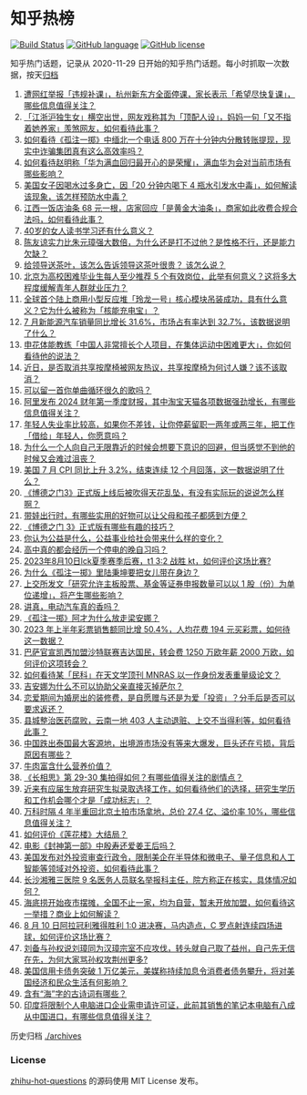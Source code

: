 # 知乎热榜
[![Build Status](https://github.com/ToWeLong/zhihu-hot-questions/workflows/CI/badge.svg)](https://github.com/ToWeLong/zhihu-hot-questions/actions)
[![GitHub language](https://img.shields.io/badge/language-golang-orange.svg)](https://golang.org/)
[![GitHub license](https://img.shields.io/github/license/ToWeLong/zhihu-hot-questions)](https://github.com/ToWeLong/zhihu-hot-questions/blob/main/LICENSE)

知乎热门话题，记录从 2020-11-29 日开始的知乎热门话题。每小时抓取一次数据，按天[归档](./archives)

<!-- BEGIN -->

1. [遭网红举报「违规补课」，杭州新东方全面停课，家长表示「希望尽快复课」，哪些信息值得关注？](https://www.zhihu.com/question/616569960)
1. [「江浙沪独生女」横空出世，网友戏称其为「顶配人设」，妈妈一句「又不指着她养家」羡煞网友，如何看待此事？](https://www.zhihu.com/question/616588055)
1. [如何看待《孤注一掷》中缅北一个电话 800 万在十分钟内分散转账提现，现实中诈骗集团真有这么高效率吗？](https://www.zhihu.com/question/616192263)
1. [如何看待赵明称「华为满血回归最开心的是荣耀」，满血华为会对当前市场有哪些影响？](https://www.zhihu.com/question/616614286)
1. [美国女子因喝水过多身亡，因「20 分钟内喝下 4 瓶水引发水中毒」，如何解读该现象，该怎样预防水中毒？](https://www.zhihu.com/question/616184443)
1. [江西一饭店油条 68 元一根，店家回应「是黄金大油条」，商家如此收费合规合法吗，如何看待此事？](https://www.zhihu.com/question/616060943)
1. [40岁的女人读书学习还有什么意义？](https://www.zhihu.com/question/616466978)
1. [陈友谅实力比朱元璋强大数倍，为什么还是打不过他？是性格不行，还是能力欠缺？](https://www.zhihu.com/question/588838528)
1. [给领导送茶叶，该怎么告诉领导这茶叶很贵？ 该怎么说？](https://www.zhihu.com/question/616074998)
1. [北京为高校困难毕业生每人至少推荐 5 个有效岗位，此举有何意义？这将多大程度缓解青年人群就业压力？](https://www.zhihu.com/question/616593208)
1. [全球首个陆上商用小型反应堆「玲龙一号」核心模块吊装成功，具有什么意义？它为什么被称为「核能充电宝」？](https://www.zhihu.com/question/616216693)
1. [7 月新能源汽车销量同比增长 31.6%，市场占有率达到 32.7%，该数据说明了什么？](https://www.zhihu.com/question/616593875)
1. [申花体能教练「中国人非常擅长个人项目，在集体运动中困难更大」，你如何看待他的说法？](https://www.zhihu.com/question/616584978)
1. [近日，是否取消共享按摩椅被网友热议，共享按摩椅为何讨人嫌？该不该取消？](https://www.zhihu.com/question/616559905)
1. [可以留一首你单曲循环很久的歌吗？](https://www.zhihu.com/question/611196993)
1. [阿里发布 2024 财年第一季度财报，其中淘宝天猫各项数据强劲增长，有哪些信息值得关注？](https://www.zhihu.com/question/616632671)
1. [年轻人失业率比较高，如果你不差钱，让你停薪留职一两年或两三年，把工作「借给」年轻人，你愿意吗？](https://www.zhihu.com/question/615693642)
1. [为什么一个人向自己无限靠近的时候会想要下意识的回避，但当感觉不到他的时候又会难过沮丧？](https://www.zhihu.com/question/614760846)
1. [美国 7 月 CPI 同比上升 3.2%，结束连续 12 个月回落，这一数据说明了什么？](https://www.zhihu.com/question/616661815)
1. [《博德之门3》正式版上线后被吹得天花乱坠，有没有实际玩的说说怎么样啊？](https://www.zhihu.com/question/616220277)
1. [带娃出行时，有哪些实用的好物可以让父母和孩子都感到方便？](https://www.zhihu.com/question/614480964)
1. [《博德之门 3》正式版有哪些有趣的技巧？](https://www.zhihu.com/question/616379196)
1. [你认为公益是什么，公益事业给社会带来什么样的变化？](https://www.zhihu.com/question/616640106)
1. [高中真的都会经历一个停电的晚自习吗？](https://www.zhihu.com/question/609084453)
1. [2023年8月10日lck夏季赛季后赛，t1 3:2 战胜 kt，如何评价这场比赛?](https://www.zhihu.com/question/616659434)
1. [为什么《孤注一掷》里陆秉坤要把女儿带在身边？](https://www.zhihu.com/question/615971726)
1. [上交所发文「研究允许主板股票、基金等证券申报数量可以以 1 股（份）为单位递增」，将产生哪些影响？](https://www.zhihu.com/question/616662255)
1. [讲真，电动汽车真的香吗？](https://www.zhihu.com/question/616224743)
1. [《孤注一掷》阿才为什么放走梁安娜？](https://www.zhihu.com/question/615798347)
1. [2023 年上半年彩票销售额同比增 50.4%，人均花费 194 元买彩票，如何待这一数据？](https://www.zhihu.com/question/616597276)
1. [巴萨官宣凯西加盟沙特联赛吉达国民，转会费 1250 万欧年薪 2000 万欧，如何评价这项转会？](https://www.zhihu.com/question/616551281)
1. [如何看待某「民科」在天文学顶刊 MNRAS 以一作身份发表重量级论文？](https://www.zhihu.com/question/616579768)
1. [吉安娜为什么不可以协助父亲直接灭掉萨尔？](https://www.zhihu.com/question/404710885)
1. [恋爱期间为婚房出的装修费，是自愿赠与还是为爱「投资」？分手后是否可以要求返还？](https://www.zhihu.com/question/616566996)
1. [县城整治医药腐败，云南一地 403 人主动退赃、上交不当得利等，如何看待此事？](https://www.zhihu.com/question/616551821)
1. [中国跌出泰国最大客源地，出境游市场没有等来大爆发，巨头还在亏损，背后原因有哪些？](https://www.zhihu.com/question/616552634)
1. [牛肉富含什么营养价值？](https://www.zhihu.com/question/615129362)
1. [《长相思》第 29-30 集拍得如何？有哪些值得关注的剧情点？](https://www.zhihu.com/question/616561550)
1. [近来有应届生放弃研究生拟录取选择工作，如何看待他们的选择，研究生学历和工作机会哪个才是「成功标志」？](https://www.zhihu.com/question/616564552)
1. [万科时隔 4 年半重回北京土拍市场拿地，总价 27.4 亿、溢价率 10%，哪些信息值得关注？](https://www.zhihu.com/question/616437144)
1. [如何评价《莲花楼》大结局？](https://www.zhihu.com/question/616467449)
1. [电影《封神第一部》中殷寿还爱姜王后吗？](https://www.zhihu.com/question/615752697)
1. [美国发布对外投资审查行政令，限制美企在半导体和微电子、量子信息和人工智能等领域对外投资，如何看待此事？](https://www.zhihu.com/question/616553467)
1. [长沙湘雅三医院 9 名医务人员联名举报科主任，院方称正在核实，具体情况如何？](https://www.zhihu.com/question/616561816)
1. [海底捞开始夜市摆摊，全国不止一家，均为自营，暂未开放加盟，如何看待这一举措？商业上如何解读？](https://www.zhihu.com/question/616558984)
1. [8 月 10 日阿拉冠利雅得胜利 1:0 进决赛，马内造点，C 罗点射连续四场进球，如何评价这场比赛？](https://www.zhihu.com/question/616551219)
1. [刘备与孙权说刘璋同为汉璋宗室不应攻伐，转头就自己取了益州，自己先无信在先，为何大家骂孙权攻荆州更多?](https://www.zhihu.com/question/616361714)
1. [美国信用卡债务突破 1 万亿美元，美媒称持续加息令消费者债务攀升，将对美国经济和民众生活有何影响？](https://www.zhihu.com/question/616574734)
1. [含有“海”字的古诗词有哪些？](https://www.zhihu.com/question/616607858)
1. [印度将限制个人电脑进口企业需申请许可证，此前其销售的笔记本电脑有八成从中国进口，有哪些信息值得关注？](https://www.zhihu.com/question/616198116)

<!-- END -->

历史归档 [./archives](./archives)


### License
[zhihu-hot-questions](https://github.com/towelong/zhihu-hot-questions) 的源码使用 MIT License 发布。